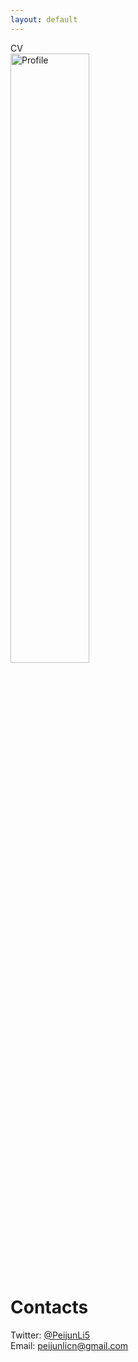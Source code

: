 ```yaml
---
layout: default
---
```

CV  
<img src="./assets/images/researchgate.jpg" alt="Profile" style="width: 50%; height: auto;">

# Contacts
Twitter: [@PeijunLi5](https://twitter.com/PeijunLi5)  
Email: [peijunlicn@gmail.com](peijunlicn@gmail.com)  
